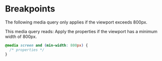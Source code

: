 # Breakpoints

The following media query only applies if the viewport exceeds 800px. 

This media query reads: Apply the properties if the viewport has a minimum width of 800px.

```css
@media screen and (min-width: 800px) {
  /* properties */
}
```
